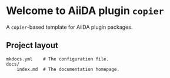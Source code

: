 # Welcome to AiiDA plugin `copier`

A `copier`-based template for AiiDA plugin packages.

## Project layout

    mkdocs.yml    # The configuration file.
    docs/
        index.md  # The documentation homepage.
